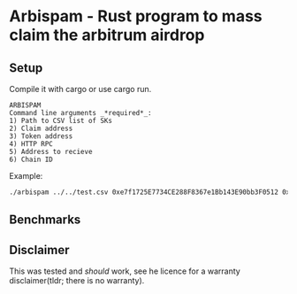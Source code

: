 # Arbispam - Rust program to mass claim the arbitrum airdrop

## Setup

Compile it with cargo or use cargo run.
```
ARBISPAM
Command line arguments _*required*_:
1) Path to CSV list of SKs
2) Claim address
3) Token address
4) HTTP RPC
5) Address to recieve
6) Chain ID
```
Example:

```bash
./arbispam ../../test.csv 0xe7f1725E7734CE288F8367e1Bb143E90bb3F0512 0x5FbDB2315678afecb367f032d93F642f64180aa3 http://127.0.0.1:8545/ 0xf39Fd6e51aad88F6F4ce6aB8827279cffFb92266 31337
```

## Benchmarks



## Disclaimer

This was tested and *should* work, see he licence for a warranty disclaimer(tldr; there is no warranty).  

